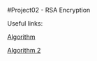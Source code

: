 #Project02 - RSA Encryption

Useful links:

[Algorithm](http://simple.wikipedia.org/wiki/RSA_(algorithm))


[Algorithm 2](http://en.wikipedia.org/wiki/RSA_(cryptosystem))